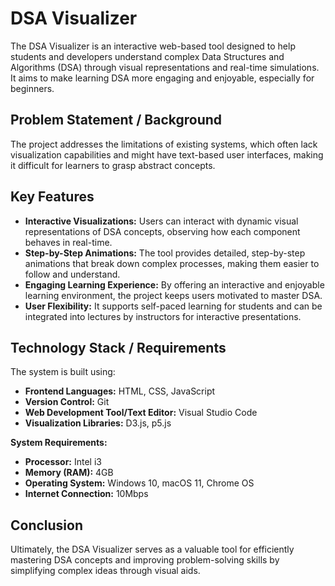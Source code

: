 # DSA Visualizer

The DSA Visualizer is an interactive web-based tool designed to help students and developers understand complex Data Structures and Algorithms (DSA) through visual representations and real-time simulations. It aims to make learning DSA more engaging and enjoyable, especially for beginners.

## Problem Statement / Background
The project addresses the limitations of existing systems, which often lack visualization capabilities and might have text-based user interfaces, making it difficult for learners to grasp abstract concepts.

## Key Features

* **Interactive Visualizations:** Users can interact with dynamic visual representations of DSA concepts, observing how each component behaves in real-time.
* **Step-by-Step Animations:** The tool provides detailed, step-by-step animations that break down complex processes, making them easier to follow and understand.
* **Engaging Learning Experience:** By offering an interactive and enjoyable learning environment, the project keeps users motivated to master DSA.
* **User Flexibility:** It supports self-paced learning for students and can be integrated into lectures by instructors for interactive presentations.

## Technology Stack / Requirements

The system is built using:
* **Frontend Languages:** HTML, CSS, JavaScript
* **Version Control:** Git
* **Web Development Tool/Text Editor:** Visual Studio Code
* **Visualization Libraries:** D3.js, p5.js

**System Requirements:**
* **Processor:** Intel i3
* **Memory (RAM):** 4GB
* **Operating System:** Windows 10, macOS 11, Chrome OS
* **Internet Connection:** 10Mbps

## Conclusion
Ultimately, the DSA Visualizer serves as a valuable tool for efficiently mastering DSA concepts and improving problem-solving skills by simplifying complex ideas through visual aids.
